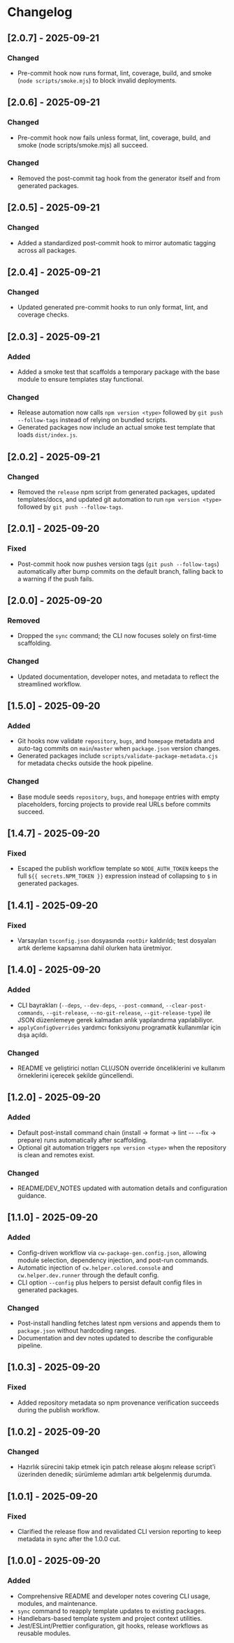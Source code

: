 # Changelog

## [2.0.7] - 2025-09-21
### Changed
- Pre-commit hook now runs format, lint, coverage, build, and smoke (`node scripts/smoke.mjs`) to block invalid deployments.

## [2.0.6] - 2025-09-21
### Changed
- Pre-commit hook now fails unless format, lint, coverage, build, and smoke (node scripts/smoke.mjs) all succeed.

### Changed
- Removed the post-commit tag hook from the generator itself and from generated packages.

## [2.0.5] - 2025-09-21
### Changed
- Added a standardized post-commit hook to mirror automatic tagging across all packages.

## [2.0.4] - 2025-09-21
### Changed
- Updated generated pre-commit hooks to run only format, lint, and coverage checks.

## [2.0.3] - 2025-09-21
### Added
- Added a smoke test that scaffolds a temporary package with the base module to ensure templates stay functional.
### Changed
- Release automation now calls `npm version <type>` followed by `git push --follow-tags` instead of relying on bundled scripts.
- Generated packages now include an actual smoke test template that loads `dist/index.js`.

## [2.0.2] - 2025-09-21
### Changed
- Removed the `release` npm script from generated packages, updated templates/docs, and updated git automation to run `npm version <type>` followed by `git push --follow-tags`.

## [2.0.1] - 2025-09-20
### Fixed
- Post-commit hook now pushes version tags (`git push --follow-tags`) automatically after
  bump commits on the default branch, falling back to a warning if the push fails.

## [2.0.0] - 2025-09-20
### Removed
- Dropped the `sync` command; the CLI now focuses solely on first-time scaffolding.

### Changed
- Updated documentation, developer notes, and metadata to reflect the streamlined workflow.

## [1.5.0] - 2025-09-20
### Added
- Git hooks now validate `repository`, `bugs`, and `homepage` metadata and auto-tag commits on `main`/`master` when `package.json` version changes.
- Generated packages include `scripts/validate-package-metadata.cjs` for metadata checks outside the hook pipeline.

### Changed
- Base module seeds `repository`, `bugs`, and `homepage` entries with empty placeholders, forcing projects to provide real URLs before commits succeed.

## [1.4.7] - 2025-09-20
### Fixed
- Escaped the publish workflow template so `NODE_AUTH_TOKEN` keeps the full `${{ secrets.NPM_TOKEN }}` expression instead of collapsing to `$` in generated packages.

## [1.4.1] - 2025-09-20
### Fixed
- Varsayılan `tsconfig.json` dosyasında `rootDir` kaldırıldı; test dosyaları artık derleme kapsamına dahil olurken hata üretmiyor.

## [1.4.0] - 2025-09-20
### Added
- CLI bayrakları (`--deps`, `--dev-deps`, `--post-command`, `--clear-post-commands`, `--git-release`, `--no-git-release`, `--git-release-type`) ile JSON düzenlemeye gerek kalmadan anlık yapılandırma yapılabiliyor.
- `applyConfigOverrides` yardımcı fonksiyonu programatik kullanımlar için dışa açıldı.

### Changed
- README ve geliştirici notları CLI/JSON override önceliklerini ve kullanım örneklerini içerecek şekilde güncellendi.

## [1.2.0] - 2025-09-20
### Added
- Default post-install command chain (install → format → lint -- --fix → prepare) runs automatically after scaffolding.
- Optional git automation triggers `npm version <type>` when the repository is clean and remotes exist.

### Changed
- README/DEV_NOTES updated with automation details and configuration guidance.

## [1.1.0] - 2025-09-20
### Added
- Config-driven workflow via `cw-package-gen.config.json`, allowing module selection, dependency injection, and post-run commands.
- Automatic injection of `cw.helper.colored.console` and `cw.helper.dev.runner` through the default config.
- CLI option `--config` plus helpers to persist default config files in generated packages.

### Changed
- Post-install handling fetches latest npm versions and appends them to `package.json` without hardcoding ranges.
- Documentation and dev notes updated to describe the configurable pipeline.

## [1.0.3] - 2025-09-20
### Fixed
- Added repository metadata so npm provenance verification succeeds during the publish workflow.

## [1.0.2] - 2025-09-20
### Changed
- Hazırlık sürecini takip etmek için patch release akışını release script'i üzerinden denedik; sürümleme adımları artık belgelenmiş durumda.

## [1.0.1] - 2025-09-20
### Fixed
- Clarified the release flow and revalidated CLI version reporting to keep metadata in sync after the 1.0.0 cut.

## [1.0.0] - 2025-09-20
### Added
- Comprehensive README and developer notes covering CLI usage, modules, and maintenance.
- `sync` command to reapply template updates to existing packages.
- Handlebars-based template system and project context utilities.
- Jest/ESLint/Prettier configuration, git hooks, release workflows as reusable modules.
